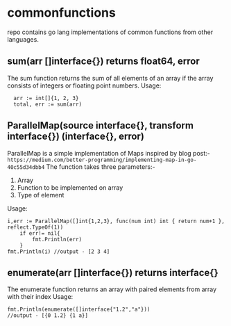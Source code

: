 # commonfunctions
repo contains go lang implementations of common functions from other languages.

## sum(arr []interface{}) returns float64, error
The sum function returns the sum of all elements of an array if the array consists of integers or floating point numbers.
Usage:
```
  arr := int[]{1, 2, 3}
  total, err := sum(arr)
```
## ParallelMap(source interface{}, transform interface{}) (interface{}, error)
ParallelMap is a simple implementation of Maps inspired by blog post:-
```https://medium.com/better-programming/implementing-map-in-go-40c55d34dbb4```
The function takes three parameters:-
1. Array
2. Function to be implemented on array
3. Type of element

Usage:

```
i,err := ParallelMap([]int{1,2,3}, func(num int) int { return num+1 }, reflect.TypeOf(1))
	if err!= nil{
		fmt.Println(err)
	}
fmt.Println(i) //output - [2 3 4]
```

## enumerate(arr []interface{}) returns interface{}
The enumerate function returns an array with paired elements from array with their index
Usage:
```
fmt.Println(enumerate([]interface{"1.2","a"}))
//output - [{0 1.2} {1 a}]
```
